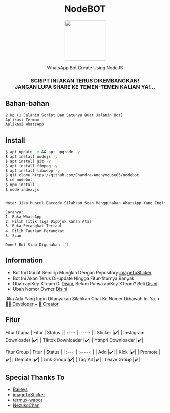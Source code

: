 <h1 align="center">NodeBOT</h1>
<div align="center">
<img src="https://encrypted-tbn0.gstatic.com/images?q=tbn:ANd9GcQVJWHWyJo2texi8bqFoFREe9vHW8AmJIeWEg&usqp=CAU" height="128" width="128"/>
</div>
<p align="center">WhatsApp Bot Create Using NodeJS</p>
<h3 align="center">SCRIPT INI AKAN TERUS DIKEMBANGKAN!<br>JANGAN LUPA SHARE KE TEMEN-TEMEN KALIAN YA!...</h3>

## Bahan-bahan
```bash
2 Hp (1 Jalanin Script Dan Satunya Buat Jalanin Bot)
Aplikasi Termux
Aplikasi WhatsApp
```

## Install
```bash
$ apt update -y && apt upgrade -y
$ apt install nodejs -y
$ apt install git -y
$ apt install ffmpeg -y
$ apt install libwebp -y
$ git clone https://github.com/Chandra-Anonymouse03/nodebot
$ cd nodebot
$ npm install
$ node index.js


Note: Jika Muncul Barcode Silahkan Scan Menggunakan WhatsApp Yang Ingin Dijadikan Sebagai Bot.

Caranya:
1. Buka WhatsApp
2. Pilih Titik Tiga Dipojok Kanan Atas
3. Buka Perangkat Tertaut
4. Pilih Tautkan Perangkat
5. Scan 

Done! Bot Siap Digunakan :')
```

## Information
- Bot Ini Dibuat Semirip Mungkin Dengan Repository [imageToSticker](https://github.com/YogaSakti/imageToSticker)
- Bot Ini Akan Terus Di-update Hingga Fitur-fiturnya Banyak
- Ubah apiKey XTeam Di [Disini](https://github.com/Chandra-Anonymouse03/nodebot/blob/main/settings.json), Belum Punya apiKey XTeam? Beli [Disini](https://api.xteam.xyz)
- Ubah Nomor Owner [Disini](https://github.com/Chandra-Anonymouse03/nodebot/blob/main/settings.json)

Jika Ada Yang Ingin Ditanyakan Silahkan Chat Ke Nomer Dibawah Ini Ya.
• [✍🏻 Developer](https://wa.me/6285745351659)
• [👤 Creator](https://wa.me/6285282677885)

## Fitur
Fitur Utama
| Fitur | Status |
| :---: | :----: |
| Sticker |✔️|
| Instagram Downloader |✔️|
| Tiktok Downloader |✔️|
| Ytmp4 Downloader |✔️|

Fitur Group
| Fitur | Status |
| :---: | :-----: |
| Add |✔️|
| Kick |✔️|
| Promote |✔️|
| Demote |✔️|
| Link Group |✔️|
| Tag All |✔️|
| Leave Group |✔️|

## Special Thanks To
- [Baileys](https://github.com/@adiwajshing/baileys)
- [imageToSticker](https://github.com/YogaSakti/imageToSticker)
- [termux-wabot](https://github.com/MhankBarBar/termux-wabot)
- [NezukoChan](https://github.com/NezukoChans28/nodebot)
